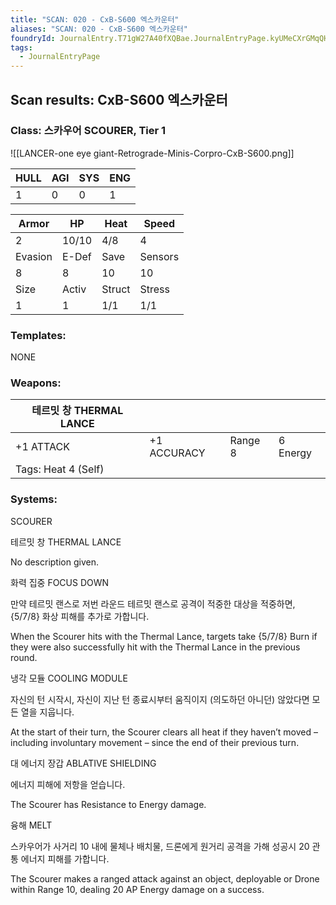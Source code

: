 ```yaml
---
title: "SCAN: 020 - CxB-S600 엑스카운터"
aliases: "SCAN: 020 - CxB-S600 엑스카운터"
foundryId: JournalEntry.T71gW27A40fXQBae.JournalEntryPage.kyUMeCXrGMqQH5qQ
tags:
  - JournalEntryPage
---
```

## Scan results: CxB-S600 엑스카운터

### Class: 스카우어 SCOURER, Tier 1

![[LANCER-one eye giant-Retrograde-Minis-Corpro-CxB-S600.png]]

| HULL | AGI | SYS | ENG |
| --- | --- | --- | --- |
| 1 | 0 | 0 | 1 |

| Armor | HP | Heat | Speed |
| --- | --- | --- | --- |
| 2 | 10/10 | 4/8 | 4 |
| Evasion | E-Def | Save | Sensors |
| 8 | 8 | 10 | 10 |
| Size | Activ | Struct | Stress |
| 1 | 1 | 1/1 | 1/1 |

### Templates:

NONE

### Weapons:

| 테르밋 창 THERMAL LANCE |  |  |  |
| --- | --- | --- | --- |
| +1 ATTACK | +1 ACCURACY | Range 8 | 6 Energy |  |
| Tags: Heat 4 (Self) |  |  |  |  |  |

### Systems:

SCOURER

테르밋 창 THERMAL LANCE

No description given.

화력 집중 FOCUS DOWN

만약 테르밋 랜스로 저번 라운드 테르밋 랜스로 공격이 적중한 대상을 적중하면, {5/7/8} 화상 피해를 추가로 가합니다.

When the Scourer hits with the Thermal Lance, targets take {5/7/8} Burn if they were also successfully hit with the Thermal Lance in the previous round.

냉각 모듈 COOLING MODULE

자신의 턴 시작시, 자신이 지난 턴 종료시부터 움직이지 (의도하던 아니던) 않았다면 모든 열을 지웁니다.

At the start of their turn, the Scourer clears all heat if they haven’t moved – including involuntary movement – since the end of their previous turn.

대 에너지 장갑 ABLATIVE SHIELDING

에너지 피해에 저항을 얻습니다.

The Scourer has Resistance to Energy damage.

융해 MELT

스카우어가 사거리 10 내에 물체나 배치물, 드론에게 원거리 공격을 가해 성공시 20 관통 에너지 피해를 가합니다.

The Scourer makes a ranged attack against an object, deployable or Drone within Range 10, dealing 20 AP Energy damage on a success.